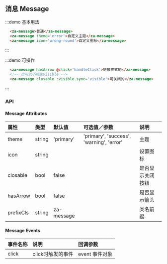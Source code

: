 <script>
export default {
  data() {
    return {
      visible: true
    }
  },
  methods: {
    handleClick(event) {
      console.log(event);
      alert('click this message!');
    }
  },
};
</script>


## 消息 Message

:::demo 基本用法
```html
  <za-message>普通</za-message>
  <za-message theme='error'>自定义主题</za-message>
  <za-message icon='wrong-round'>自定义图标</za-message>
```
:::

:::demo 可操作
```html
  <za-message hasArrow @click='handleClick'>链接样式的</za-message>
  <!-- 也可以不绑定visible -->
  <za-message closable :visible.sync='visible'>可关闭的</za-message>
```
:::

### API

#### Message Attributes

| 属性 | 类型 | 默认值 | 可选值／参数 | 说明 |
| :--- | :--- | :--- | :--- | :--- |
| theme | string | 'primary' | 'primary', 'success', 'warning', 'error' | 主题 |
| icon | string | | | 设置图标 |
| closable | bool | false | | 是否显示关闭按钮 |
| hasArrow | bool | false | | 是否显示箭头 |
| prefixCls | string | za-message | | 类名前缀 |


#### Message Events

| 事件名称 | 说明 | 回调参数 |
| :--- | :--- | :--- |
| click | click时触发的事件 | event 事件对象 |